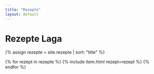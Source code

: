 ```yaml
---
title: "Rezepte"
layout: default
---
```


<div class="header title">
    <h1>Rezepte Laga</h1>
</div>

{% assign rezepte = site.rezepte | sort: "title" %}

{% for rezept in rezepte %}
    {% include item.html rezept=rezept %}
{% endfor %}
